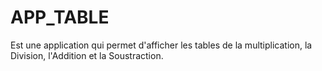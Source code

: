 # APP_TABLE

Est une application qui permet d'afficher les tables de la multiplication, la Division,  l'Addition et la Soustraction.